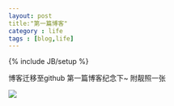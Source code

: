 ```yaml
---
layout: post
title:"第一篇博客"
category : life
tags : [blog,life]
---
```

{% include JB/setup %}

博客迁移至github
第一篇博客纪念下~
附靓照一张

<img src="http://7xkx1t.com1.z0.glb.clouddn.com/blog哈士奇.jpg">